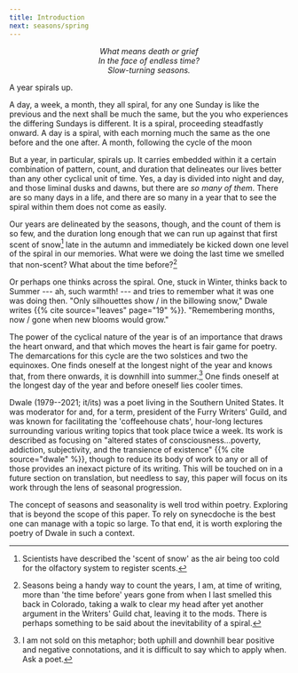 ```yaml
---
title: Introduction
next: seasons/spring
---
```


<div style="text-align: center; font-style: italic;">
What means death or grief<br>
In the face of endless time?<br>
Slow-turning seasons.
</div>

A year spirals up.

A day, a week, a month, they all spiral, for any one Sunday is like the previous and the next shall be much the same, but the you who experiences the differing Sundays is different. It is a spiral, proceeding steadfastly onward. A day is a spiral, with each morning much the same as the one before and the one after. A month, following the cycle of the moon

But a year, in particular, spirals up. It carries embedded within it a certain combination of pattern, count, and duration that delineates our lives better than any other cyclical unit of time. Yes, a day is divided into night and day, and those liminal dusks and dawns, but there are *so many of them*. There are so many days in a life, and there are so many in a year that to see the spiral within them does not come as easily.

Our years are delineated by the seasons, though, and the count of them is so few, and the duration long enough that we can run up against that first scent of snow[^1] late in the autumn and immediately be kicked down one level of the spiral in our memories. What were we doing the last time we smelled that non-scent? What about the time before?[^2]

Or perhaps one thinks across the spiral. One, stuck in Winter, thinks back to Summer --- ah, such warmth! --- and tries to remember what it was one was doing then. "Only silhouettes show / in the billowing snow," Dwale writes {{% cite source="leaves" page="19" %}}. "Remembering months, now / gone when new blooms would grow."

The power of the cyclical nature of the year is of an importance that draws the heart onward, and that which moves the heart is fair game for poetry. The demarcations for this cycle are the two solstices and two the equinoxes. One finds oneself at the longest night of the year and knows that, from there onwards, it is downhill into summer.[^3] One finds oneself at the longest day of the year and before oneself lies cooler times.

Dwale (1979--2021; it/its) was a poet living in the Southern United States. It was moderator for and, for a term, president of the Furry Writers' Guild, and was known for facilitating the 'coffeehouse chats', hour-long lectures surrounding various writing topics that took place twice a week. Its work is described as focusing on "altered states of consciousness...poverty, addiction, subjectivity, and the transience of existence" {{% cite source="dwale" %}}, though to reduce its body of work to any or all of those provides an inexact picture of its writing. This will be touched on in a future section on translation, but needless to say, this paper will focus on its work through the lens of seasonal progression.

The concept of seasons and seasonality is well trod within poetry. Exploring that is beyond the scope of this paper. To rely on synecdoche is the best one can manage with a topic so large. To that end, it is worth exploring the poetry of Dwale in such a context.

[^1]: Scientists have described the 'scent of snow' as the air being too cold for the olfactory system to register scents.

[^2]: Seasons being a handy way to count the years, I am, at time of writing, more than 'the time before' years gone from when I last smelled this back in Colorado, taking a walk to clear my head after yet another argument in the Writers' Guild chat, leaving it to the mods. There is perhaps something to be said about the inevitability of a spiral.

[^3]: I am not sold on this metaphor; both uphill and downhill bear positive and negative connotations, and it is difficult to say which to apply when. Ask a poet.
